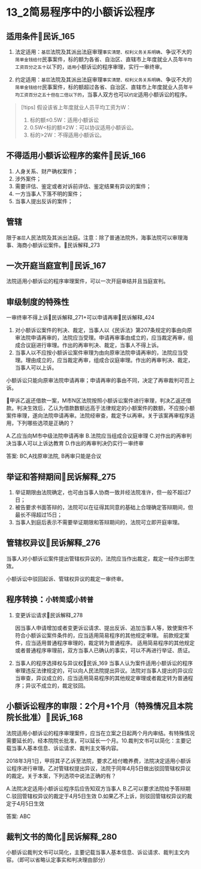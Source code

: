 # 13_2简易程序中的小额诉讼程序


## 适用条件🚪民诉_165

1. 法定适用：`基层`法院及其派出法庭审理`事实清楚、权利义务关系明确`、争议不大的`简单金钱给付`民事案件，标的额为各省、自治区、直辖市上年度就业人员年`平均工资百分之五十`以下的，`适用`小额诉讼的程序审理，实行一审终审。

2. 约定适用：`基层`法院及其派出法庭审理`事实清楚、权利义务关系明确`、争议不大的`简单金钱给付`民事案件，标的额超过各省、自治区、直辖市上年度就业人员年`平均工资百分之五十但在二倍以下的`，当事人双方也可以`约定`适用小额诉讼的程序。

> [!tips]
> 假设该省上年度就业人员平均工资为W：
> 1. 标的额≤0.5W：适用小额诉讼
> 2. 0.5W<标的额≤2W：可以协议适用小额诉讼。
> 3. 标的>2W：不得适用小额诉讼。


## 不得适用小额诉讼程序的案件🚪民诉_166
1. 人身关系、财产确权案件；
2. 涉外案件；
3. 需要评估、鉴定或者对诉前评估、鉴定结果有异议的案件；
4. 一方当事人下落不明的案件；
5. 当事人提出反诉的案件；


## 管辖

限于`基层`人民法院及其派出法庭。注意：除了普通法院外，海事法院可以审理海事、海商小额诉讼案件。🚪民诉解释_273


## 一次开庭当庭宣判🚪民诉_167

法院适用小额诉讼的程序审理案件，可以一次开庭审结并且当庭宣判。


## 审级制度的特殊性

一审终审不得上诉🚪民诉解释_271+可以申请再审🚪民诉解释_424

1. 对小额诉讼案件的判决、裁定，当事人以《民诉法》第207条规定的事由向原审法院申请再审的，法院应当受理。申请再审事由成立的，应当裁定再审，组成合议庭进行审理。作出的再审判决、裁定，当事人不得上诉。
2. 当事人以不应按小额诉讼案件审理为由向原审法院申请再审的，法院应当受理。理由成立的，应当裁定再审，组成合议庭审理。作出的再审判决、裁定，当事人可以上诉。

小额诉讼只能向原审法院申请再审；申请再审的事由不同，决定了再审裁判可否上诉。

🍐甲诉乙返还借款一案，M市N区法院按照小额诉讼案件进行审理，判决乙返还借款。判决生效后，乙认为借款数额远高于法律规定的小额案件的数额，不应按小额案件审理，遂向法院申请再审。法院经审查，裁定予以再审。关于该案再审程序适用，下列哪些选项是正确的？

A.乙应当向M市中级法院申请再审
B.法院应当组成合议庭审理
C.对作出的再审判决当事人可以上诉达教育
D.作出的再审判决仍实行一审终审

答案: BC,A找原审法院, B再审只能是合议



## 举证和答辩期间🚪民诉解释_275

1. 举证期限由法院确定，也可由当事人协商一致并经法院准许，但一般不超过7日；
2. 被告要求书面答辩的，法院可以在征得其同意的基础上合理确定答辩期间，但最长不得超过15日；
3. 当事人到庭后表示不需要举证期限和答辩期间的，法院可立即开庭审理。


## 管辖权异议🚪民诉解释_276

当事人对小额诉讼案件提出管辖权异议的，法院应当作出裁定，裁定一经作出即生效。

小额诉讼中驳回起诉、管辖权异议的裁定一审终审。


## 程序转换：`小转简`或`小转普`

1. 变更诉讼请求🚪民诉解释_278
   
   因当事人申请增加或者变更诉讼请求、提出反诉、追加当事人等，致使案件不符合小额诉讼案件条件的，应当适用简易程序的其他规定审理。
    前款规定案件，应当适用普通程序审理的，裁定转为普通程序。
    适用简易程序的其他规定或者普通程序审理前，双方当事人已确认的事实，可以不再进行举证、质证。

1. 当事人的程序选择权与异议权🚪民诉_169
    当事人认为案件适用小额诉讼的程序审理违反法律规定的，可以向人民法院提出异议。法院对当事人提出的异议应当审查，异议成立的，应当适用简易程序的其他规定审理或者裁定转为普通程序；异议不成立的，裁定驳回。


## 小额诉讼程序的审限：2个月+1个月（特殊情况且本院院长批准）🚪民诉_168

法院适用小额诉讼的程序审理案件，应当在立案之日起两个月内审结。有特殊情况需要延长的，经本院院长批准，可以延长一个月。10.裁判文书可以简化：主要记载当事人基本信息、诉讼请求、裁判主文等内容。


2018年3月1日，甲将其子乙诉至法院，要求乙给付瞻养费，法院决定适用小额诉讼程序进行审理。乙对管辖权提出异议，法院于同年4月5日做出驳回管辖权异议的裁定。关于本案，下列选项中说法正确的有？

A.法院决定适用小额诉讼程序后应告知双方当事人
B.乙可以要求法院给予答辩期
C.驳回管辖权异议的裁定于4月5日生效
D.如果乙不上诉，则驳回管辖权异议的裁定于4月5日生效

答案: ABC

## 裁判文书的简化🚪民诉解释_280

小额诉讼裁判文书可以简化，主要记载当事人基本信息、诉讼请求、裁判主文内容。（即可以省略认定事实和判决理由部分）

